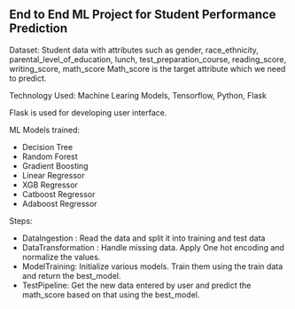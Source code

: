 ## End to End ML Project for Student Performance Prediction

Dataset: Student data with attributes such as gender, race_ethnicity, parental_level_of_education, lunch, test_preparation_course, reading_score, writing_score, math_score
Math_score is the target attribute which we need to predict.

Technology Used: Machine Learing Models, Tensorflow, Python, Flask

Flask is used for developing user interface.

ML Models trained: 
- Decision Tree
- Random Forest
- Gradient Boosting
- Linear Regressor
- XGB Regressor
- Catboost Regressor
- Adaboost Regressor

Steps:
- DataIngestion : Read the data and split it into training and test data
- DataTransformation : Handle missing data. Apply One hot encoding and normalize the values.
- ModelTraining: Initialize various models. Train them using the train data and return the best_model.
- TestPipeline: Get the new data entered by user and predict the math_score based on that using the best_model.

